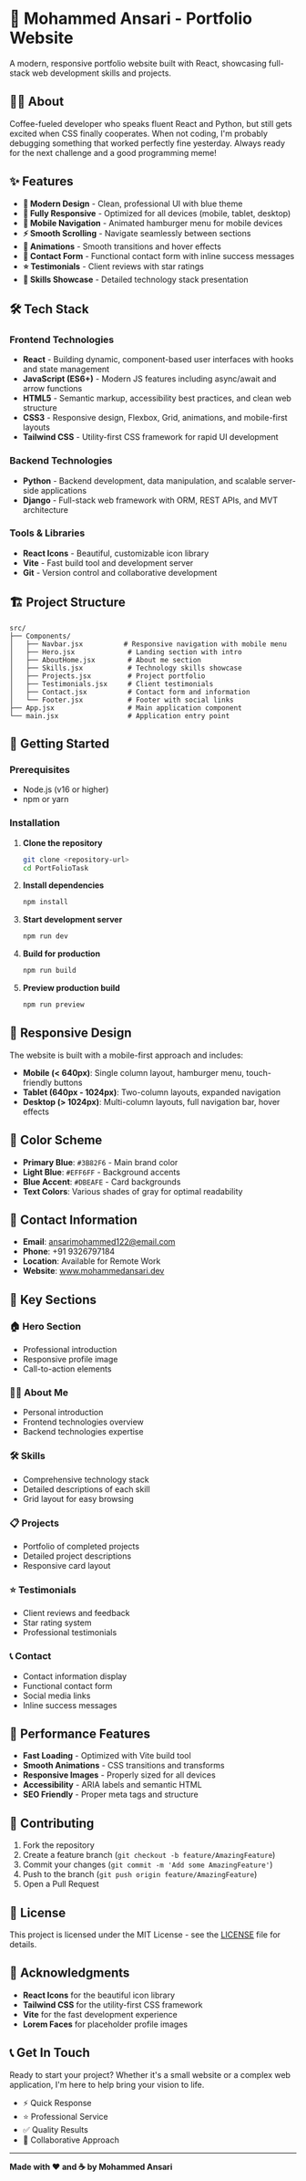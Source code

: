 # 🚀 Mohammed Ansari - Portfolio Website

A modern, responsive portfolio website built with React, showcasing full-stack web development skills and projects.

## 👨‍💻 About

Coffee-fueled developer who speaks fluent React and Python, but still gets excited when CSS finally cooperates. When not coding, I'm probably debugging something that worked perfectly fine yesterday. Always ready for the next challenge and a good programming meme!

## ✨ Features

- **🎨 Modern Design** - Clean, professional UI with blue theme
- **📱 Fully Responsive** - Optimized for all devices (mobile, tablet, desktop)
- **🍔 Mobile Navigation** - Animated hamburger menu for mobile devices
- **⚡ Smooth Scrolling** - Navigate seamlessly between sections
- **💫 Animations** - Smooth transitions and hover effects
- **📧 Contact Form** - Functional contact form with inline success messages
- **⭐ Testimonials** - Client reviews with star ratings
- **🎯 Skills Showcase** - Detailed technology stack presentation

## 🛠️ Tech Stack

### Frontend Technologies
- **React** - Building dynamic, component-based user interfaces with hooks and state management
- **JavaScript (ES6+)** - Modern JS features including async/await and arrow functions
- **HTML5** - Semantic markup, accessibility best practices, and clean web structure
- **CSS3** - Responsive design, Flexbox, Grid, animations, and mobile-first layouts
- **Tailwind CSS** - Utility-first CSS framework for rapid UI development

### Backend Technologies
- **Python** - Backend development, data manipulation, and scalable server-side applications
- **Django** - Full-stack web framework with ORM, REST APIs, and MVT architecture

### Tools & Libraries
- **React Icons** - Beautiful, customizable icon library
- **Vite** - Fast build tool and development server
- **Git** - Version control and collaborative development

## 🏗️ Project Structure

```
src/
├── Components/
│   ├── Navbar.jsx          # Responsive navigation with mobile menu
│   ├── Hero.jsx             # Landing section with intro
│   ├── AboutHome.jsx        # About me section
│   ├── Skills.jsx           # Technology skills showcase
│   ├── Projects.jsx         # Project portfolio
│   ├── Testimonials.jsx     # Client testimonials
│   ├── Contact.jsx          # Contact form and information
│   └── Footer.jsx           # Footer with social links
├── App.jsx                  # Main application component
└── main.jsx                 # Application entry point
```

## 🚀 Getting Started

### Prerequisites
- Node.js (v16 or higher)
- npm or yarn

### Installation

1. **Clone the repository**
   ```bash
   git clone <repository-url>
   cd PortFolioTask
   ```

2. **Install dependencies**
   ```bash
   npm install
   ```

3. **Start development server**
   ```bash
   npm run dev
   ```

4. **Build for production**
   ```bash
   npm run build
   ```

5. **Preview production build**
   ```bash
   npm run preview
   ```

## 📱 Responsive Design

The website is built with a mobile-first approach and includes:

- **Mobile (< 640px)**: Single column layout, hamburger menu, touch-friendly buttons
- **Tablet (640px - 1024px)**: Two-column layouts, expanded navigation
- **Desktop (> 1024px)**: Multi-column layouts, full navigation bar, hover effects

## 🎨 Color Scheme

- **Primary Blue**: `#3B82F6` - Main brand color
- **Light Blue**: `#EFF6FF` - Background accents
- **Blue Accent**: `#DBEAFE` - Card backgrounds
- **Text Colors**: Various shades of gray for optimal readability

## 📧 Contact Information

- **Email**: ansarimohammed122@email.com
- **Phone**: +91 9326797184
- **Location**: Available for Remote Work
- **Website**: www.mohammedansari.dev

## 🌟 Key Sections

### 🏠 Hero Section
- Professional introduction
- Responsive profile image
- Call-to-action elements

### 👨‍💻 About Me
- Personal introduction
- Frontend technologies overview
- Backend technologies expertise

### 🛠️ Skills
- Comprehensive technology stack
- Detailed descriptions of each skill
- Grid layout for easy browsing

### 📋 Projects
- Portfolio of completed projects
- Detailed project descriptions
- Responsive card layout

### ⭐ Testimonials
- Client reviews and feedback
- Star rating system
- Professional testimonials

### 📞 Contact
- Contact information display
- Functional contact form
- Social media links
- Inline success messages

## 🔧 Performance Features

- **Fast Loading** - Optimized with Vite build tool
- **Smooth Animations** - CSS transitions and transforms
- **Responsive Images** - Properly sized for all devices
- **Accessibility** - ARIA labels and semantic HTML
- **SEO Friendly** - Proper meta tags and structure

## 🤝 Contributing

1. Fork the repository
2. Create a feature branch (`git checkout -b feature/AmazingFeature`)
3. Commit your changes (`git commit -m 'Add some AmazingFeature'`)
4. Push to the branch (`git push origin feature/AmazingFeature`)
5. Open a Pull Request

## 📄 License

This project is licensed under the MIT License - see the [LICENSE](LICENSE) file for details.

## 🙏 Acknowledgments

- **React Icons** for the beautiful icon library
- **Tailwind CSS** for the utility-first CSS framework
- **Vite** for the fast development experience
- **Lorem Faces** for placeholder profile images

## 📞 Get In Touch

Ready to start your project? Whether it's a small website or a complex web application, I'm here to help bring your vision to life.

- ⚡ Quick Response
- ⭐ Professional Service
- ✅ Quality Results
- 👥 Collaborative Approach

---

**Made with ❤️ and ☕ by Mohammed Ansari**
